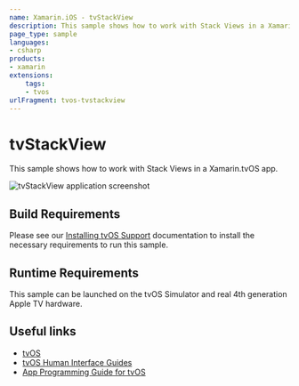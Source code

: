 ```yaml
---
name: Xamarin.iOS - tvStackView
description: This sample shows how to work with Stack Views in a Xamarin.tvOS app. Build Requirements Please see our Installing tvOS Support documentation to...
page_type: sample
languages:
- csharp
products:
- xamarin
extensions:
    tags:
    - tvos
urlFragment: tvos-tvstackview
---
```

# tvStackView

This sample shows how to work with Stack Views in a Xamarin.tvOS app.

![tvStackView application screenshot](Screenshots/01.png "tvStackView application screenshot")

## Build Requirements

Please see our [Installing tvOS Support](https://docs.microsoft.com/xamarin/ios/tvos/get-started/installation) documentation to install the necessary requirements to run this sample.

## Runtime Requirements

This sample can be launched on the tvOS Simulator and real 4th generation Apple TV hardware.

## Useful links

* [tvOS](https://developer.apple.com/tvos/)
* [tvOS Human Interface Guides](https://developer.apple.com/tvos/human-interface-guidelines/)
* [App Programming Guide for tvOS](https://developer.apple.com/library/prerelease/tvos/documentation/General/Conceptual/AppleTV_PG/)
